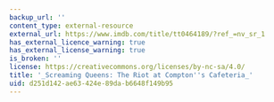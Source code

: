 ```yaml
---
backup_url: ''
content_type: external-resource
external_url: https://www.imdb.com/title/tt0464189/?ref_=nv_sr_1
has_external_licence_warning: true
has_external_license_warning: true
is_broken: ''
license: https://creativecommons.org/licenses/by-nc-sa/4.0/
title: '_Screaming Queens: The Riot at Compton''s Cafeteria_'
uid: d251d142-ae63-424e-89da-b6648f149b95
---
```

